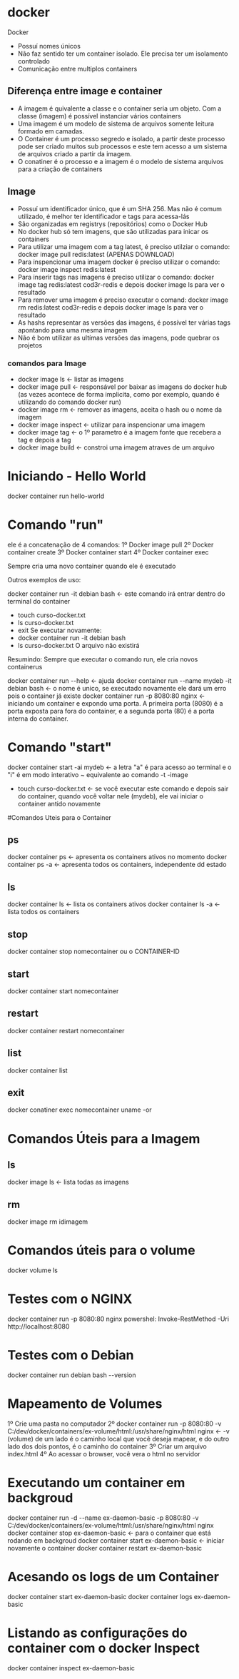 # docker
Docker
- Possuí nomes únicos
- Não faz sentido ter um container isolado. Ele precisa ter um isolamento controlado
- Comunicação entre multiplos containers

## Diferença entre image e container
- A imagem é quivalente a classe e o container seria um objeto. Com a classe (imagem) é possível instanciar vários containers
- Uma imagem é um modelo de sistema de arquivos somente leitura formado em camadas.
- O Container é um processo segredo e isolado, a partir deste processo pode ser criado muitos sub processos e este tem acesso a um sistema de arquivos criado a partir da imagem.
- O conatiner é o processo e a imagem é o modelo de sistema arquivos para a criação de containers

## Image
- Possuí um identificador único, que é um SHA 256. Mas não é comum utilizado, é melhor ter identificador e tags para acessa-lás
- São organizadas em registrys (repositórios) como o Docker Hub
- No docker hub só tem imagens, que são utilizadas para inicar os containers
- Para utilizar uma imagem com a tag latest, é preciso utilziar o comando: docker image pull redis:latest (APENAS DOWNLOAD)
- Para inspencionar uma imagem docker é preciso utilizar o comando:  docker image inspect redis:latest
- Para inserir tags nas imagens é preciso utilizar o comando: docker image tag redis:latest cod3r-redis e depois docker image ls para ver o resultado
- Para remover uma imagem é preciso executar o comand: docker image rm redis:latest cod3r-redis e depois docker image ls para ver o resultado
- As hashs representar as versões das imagens, é possível ter várias tags apontando para uma mesma imagem
- Não é bom utilizar as ultímas versões das imagens, pode quebrar os projetos

### comandos para Image
- docker image ls <- listar as imagens
- docker image pull <- responsável por baixar as imagens do docker hub (as vezes acontece de forma implicita, como por exemplo, quando é utilizando do comando docker run)
- docker image rm <- remover as imagens, aceita o hash ou o nome da imagem
- docker image inspect <- utilizar para inspencionar uma imagem
- docker image tag <- o 1º parametro é a imagem fonte que recebera a tag e depois a tag
- docker image build <- constroi uma imagem atraves de um arquivo

# Iniciando - Hello World
docker container run hello-world

# Comando "run"
ele é a concatenação de 4 comandos:
 1º Docker image pull
 2º Docker container create
 3º Docker container start
 4º Docker container exec

Sempre cria uma novo container quando ele é executado

Outros exemplos de uso:

docker container run -it debian bash <- este comando irá entrar dentro do terminal do container
 - touch curso-docker.txt
 - ls curso-docker.txt
 - exit
 Se executar novamente:
 - docker container run -it debian bash 
 - ls curso-docker.txt
 O arquivo não existirá

Resumindo: Sempre que executar o comando run, ele cria novos containerus
 
docker container run --help <- ajuda
docker container run --name  mydeb -it debian bash <- o nome é unico, se executado novamente ele dará um erro pois o container já existe
docker container run -p 8080:80 nginx <- iniciando um container e expondo uma porta. A primeira porta (8080) é a porta exposta para fora do container, e a segunda porta (80) é a porta interna do container.

# Comando "start"
docker container start -ai mydeb <- a letra "a" é para acesso ao terminal e o "i" é em modo interativo ~ equivalente ao comando -t -image
 - touch curso-docker.txt <- se você executar este comando e depois sair do container, quando você voltar nele (mydeb), ele vai iniciar o container antido novamente

#Comandos Uteis para o Container

## ps
docker container ps <- apresenta os containers ativos no momento
docker container ps -a <- apresenta todos os containers, independente dd estado
## ls
docker container ls <- lista os containers ativos
docker container ls -a <- lista todos os containers
## stop
docker container stop nomecontainer ou o CONTAINER-ID
## start 
docker container start nomecontainer
## restart
docker container restart nomecontainer
## list
docker container list 
## exit
docker conatiner exec nomecontainer uname -or
 
# Comandos Úteis para a Imagem
## ls
docker image ls <- lista todas as imagens
## rm
docker image rm idimagem

# Comandos úteis para o volume 
docker volume ls 
 
# Testes com o NGINX
docker container run -p 8080:80 nginx
powershel: Invoke-RestMethod -Uri http://localhost:8080

# Testes com o Debian
docker container run debian bash --version

# Mapeamento de Volumes
1º Crie uma pasta no computador
2º docker container run -p 8080:80 -v C:/dev/docker/containers/ex-volume/html:/usr/share/nginx/html nginx <- -v (volume) de um lado é o caminho local que você deseja mapear, e do outro lado dos dois pontos, é o caminho do container
3º Criar um arquivo index.html
4º Ao acessar o browser, você vera o html no servidor

# Executando um container em backgroud
docker container run -d --name ex-daemon-basic -p 8080:80 -v C:/dev/docker/containers/ex-volume/html:/usr/share/nginx/html nginx
docker container stop ex-daemon-basic <- para o container que está rodando em backgroud
docker container start ex-daemon-basic <- iniciar novamente o container
docker container restart ex-daemon-basic

# Acesando os logs de um Container
docker container start ex-daemon-basic
docker container logs ex-daemon-basic

# Listando as configurações do container com o docker Inspect 
docker container inspect ex-daemon-basic

